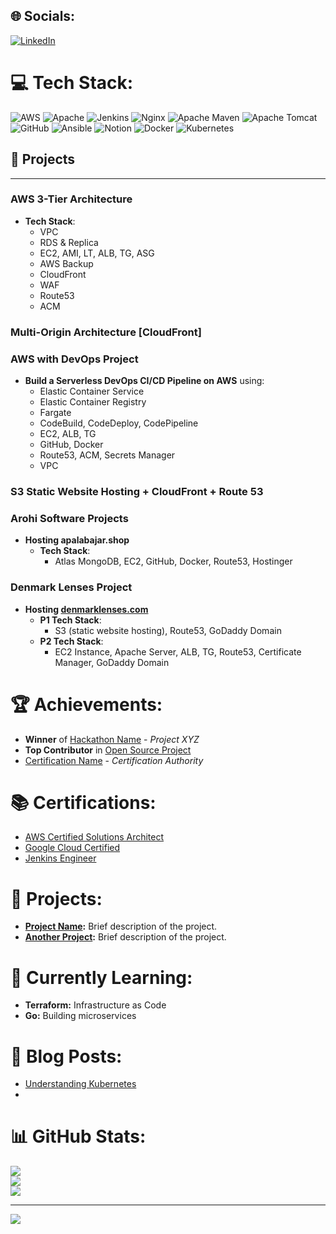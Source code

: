 
## 🌐 Socials:
[![LinkedIn](https://img.shields.io/badge/LinkedIn-%230077B5.svg?logo=linkedin&logoColor=white)](https://linkedin.com/in/maheshgore7888) 

# 💻 Tech Stack:
![AWS](https://img.shields.io/badge/AWS-%23FF9900.svg?style=for-the-badge&logo=amazon-aws&logoColor=white) ![Apache](https://img.shields.io/badge/apache-%23D42029.svg?style=for-the-badge&logo=apache&logoColor=white) ![Jenkins](https://img.shields.io/badge/jenkins-%232C5263.svg?style=for-the-badge&logo=jenkins&logoColor=white) ![Nginx](https://img.shields.io/badge/nginx-%23009639.svg?style=for-the-badge&logo=nginx&logoColor=white) ![Apache Maven](https://img.shields.io/badge/Apache%20Maven-C71A36?style=for-the-badge&logo=Apache%20Maven&logoColor=white) ![Apache Tomcat](https://img.shields.io/badge/apache%20tomcat-%23F8DC75.svg?style=for-the-badge&logo=apache-tomcat&logoColor=black) ![GitHub](https://img.shields.io/badge/github-%23121011.svg?style=for-the-badge&logo=github&logoColor=white) ![Ansible](https://img.shields.io/badge/ansible-%231A1918.svg?style=for-the-badge&logo=ansible&logoColor=white) ![Notion](https://img.shields.io/badge/Notion-%23000000.svg?style=for-the-badge&logo=notion&logoColor=white) ![Docker](https://img.shields.io/badge/docker-%230db7ed.svg?style=for-the-badge&logo=docker&logoColor=white) ![Kubernetes](https://img.shields.io/badge/kubernetes-%23326ce5.svg?style=for-the-badge&logo=kubernetes&logoColor=white)
## 🔎 Projects

---

### **AWS 3-Tier Architecture**
- **Tech Stack**:
  - VPC
  - RDS & Replica
  - EC2, AMI, LT, ALB, TG, ASG
  - AWS Backup
  - CloudFront
  - WAF
  - Route53
  - ACM

### **Multi-Origin Architecture [CloudFront]**

### **AWS with DevOps Project**
- **Build a Serverless DevOps CI/CD Pipeline on AWS** using:
  - Elastic Container Service
  - Elastic Container Registry
  - Fargate
  - CodeBuild, CodeDeploy, CodePipeline
  - EC2, ALB, TG
  - GitHub, Docker
  - Route53, ACM, Secrets Manager
  - VPC

### **S3 Static Website Hosting + CloudFront + Route 53**

### **Arohi Software Projects**
- **Hosting apalabajar.shop**
  - **Tech Stack**:
    - Atlas MongoDB, EC2, GitHub, Docker, Route53, Hostinger

### **Denmark Lenses Project**
- **Hosting [denmarklenses.com](https://denmarklenses.com/)**
  - **P1 Tech Stack**:
    - S3 (static website hosting), Route53, GoDaddy Domain
  - **P2 Tech Stack**:
    - EC2 Instance, Apache Server, ALB, TG, Route53, Certificate Manager, GoDaddy Domain

# 🏆 Achievements:
- **Winner** of [Hackathon Name](https://link-to-hackathon.com) - _Project XYZ_
- **Top Contributor** in [Open Source Project](https://link-to-project.com)
- [Certification Name](https://link-to-certification.com) - _Certification Authority_

# 📚 Certifications:
- [AWS Certified Solutions Architect](https://aws.amazon.com/certification/)
- [Google Cloud Certified](https://cloud.google.com/certification)
- [Jenkins Engineer](https://www.jenkins.io/certification/)

# 🚀 Projects:
- **[Project Name](https://link-to-project.com):** Brief description of the project.
- **[Another Project](https://link-to-project.com):** Brief description of the project.

# 🌱 Currently Learning:
- **Terraform:** Infrastructure as Code
- **Go:** Building microservices

# 📖 Blog Posts:
- [Understanding Kubernetes](https://link-to-blog.com)
- 

# 📊 GitHub Stats:
![](https://github-readme-stats.vercel.app/api?username=mahigore&theme=dark&hide_border=false&include_all_commits=false&count_private=false)<br/>
![](https://github-readme-streak-stats.herokuapp.com/?user=mahigore&theme=dark&hide_border=false)<br/>
![](https://github-readme-stats.vercel.app/api/top-langs/?username=mahigore&theme=dark&hide_border=false&include_all_commits=false&count_private=false&layout=compact)

---
[![](https://visitcount.itsvg.in/api?id=mahigore&icon=0&color=0)](https://visitcount.itsvg.in)


<!-- Proudly created with GPRM ( https://gprm.itsvg.in ) -->
